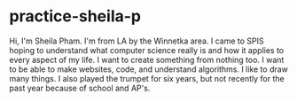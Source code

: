 # practice-sheila-p
Hi, I'm Sheila Pham. I'm from LA by the Winnetka area. I came to SPIS hoping to understand what computer science really is and how it applies to every aspect of my life. I want to create something from nothing too. I want to be able to make websites, code, and understand algorithms. 
I like to draw many things. I also played the trumpet for six years, but not recently for the past year because of school and AP's.
